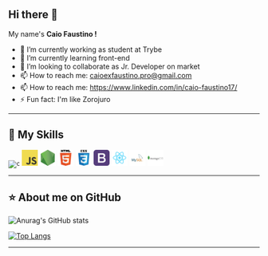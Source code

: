 ## Hi there 👋
My name's <strong> Caio Faustino !</strong>

- 🔭 I’m currently working as student at Trybe
- 🌱 I’m currently learning front-end
- 👯 I’m looking to collaborate as Jr. Developer on market
- 📫 How to reach me: caioexfaustino.pro@gmail.com
- 📫 How to reach me: https://www.linkedin.com/in/caio-faustino17/
- ⚡ Fun fact: I'm like Zorojuro
----

## 🚀 My Skills

<code><img height="32" src="https://cdn.iconscout.com/icon/free/png-512/c-programming-569564.png" alt="c"/></code>
<code><img height="32" src="https://raw.githubusercontent.com/github/explore/80688e429a7d4ef2fca1e82350fe8e3517d3494d/topics/javascript/javascript.png" alt="Javascript"/></code>
<code><img height="32" src="https://raw.githubusercontent.com/github/explore/80688e429a7d4ef2fca1e82350fe8e3517d3494d/topics/nodejs/nodejs.png" alt="Nodejs"/></code>
<code><img height="32" src="https://raw.githubusercontent.com/github/explore/80688e429a7d4ef2fca1e82350fe8e3517d3494d/topics/html/html.png" alt="HTML5"/></code>
<code><img height="32" src="https://raw.githubusercontent.com/github/explore/80688e429a7d4ef2fca1e82350fe8e3517d3494d/topics/css/css.png" alt="CSS"/></code>
<code><img height="32" src="https://raw.githubusercontent.com/github/explore/80688e429a7d4ef2fca1e82350fe8e3517d3494d/topics/bootstrap/bootstrap.png" alt="Bootstrap"/></code>
<code><img height="32" src="https://raw.githubusercontent.com/github/explore/80688e429a7d4ef2fca1e82350fe8e3517d3494d/topics/react/react.png" alt="React"/></code>
<code><img height="32" src="https://raw.githubusercontent.com/github/explore/80688e429a7d4ef2fca1e82350fe8e3517d3494d/topics/mysql/mysql.png" alt="MySQL"/></code>
<code><img height="32" src="https://raw.githubusercontent.com/github/explore/80688e429a7d4ef2fca1e82350fe8e3517d3494d/topics/mongodb/mongodb.png" alt="MongoDB"/></code>

---

## ⭐ About me on GitHub
![Anurag's GitHub stats](https://github-readme-stats-sigma-five.vercel.app/api?username=caio-faustino&theme=default&show_icons=true)

[![Top Langs](https://github-readme-stats-sigma-five.vercel.app/api/top-langs/?username=caio-faustino&langs_count=8)](https://github.com/anuraghazra/github-readme-stats)

---
